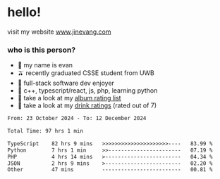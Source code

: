 # hello!

visit my website www.jinevang.com

### who is this person?
- 🦦 my name is evan                                                                  
- 🫒 recently graduated CSSE student from UWB
- 🥕 full-stack software dev enjoyer
- 🍚 c++, typescript/react, js, php, learning python
- 🎹 take a look at my [album rating list](https://bit.ly/albumratings)
- 🧋 take a look at my [drink ratings](https://bit.ly/drinkratings) (rated out of 7)

<!---
jinevang/jinevang is a ✨ special ✨ repository because its `README.md` (this file) appears on your GitHub profile.
You can click the Preview link to take a look at your changes.
--->
<!--START_SECTION:waka-->

```txt
From: 23 October 2024 - To: 12 December 2024

Total Time: 97 hrs 1 min

TypeScript    82 hrs 9 mins   >>>>>>>>>>>>>>>>>>>>>----   83.99 %
Python        7 hrs 1 min     >>-----------------------   07.19 %
PHP           4 hrs 14 mins   >------------------------   04.34 %
JSON          2 hrs 9 mins    >------------------------   02.20 %
Other         47 mins         -------------------------   00.81 %
```

<!--END_SECTION:waka-->
